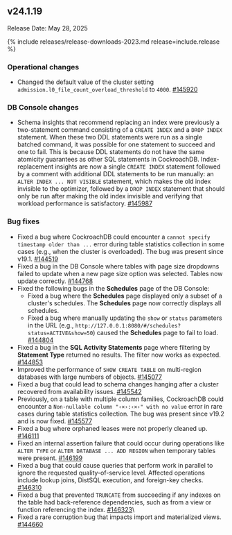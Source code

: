 ## v24.1.19

Release Date: May 28, 2025

{% include releases/release-downloads-2023.md release=include.release %}

<h3 id="v24-1-19-operational-changes">Operational changes</h3>

- Changed the default value of the cluster setting `admission.l0_file_count_overload_threshold` to `4000`.
 [#145920][#145920]

<h3 id="v24-1-19-db-console-changes">DB Console changes</h3>

- Schema insights that recommend replacing an index were previously a two-statement command consisting of a `CREATE INDEX` and a `DROP INDEX` statement. When these two DDL statements were run as a single batched command, it was possible for one statement to succeed and one to fail. This is because DDL statements do not have the same atomicity guarantees as other SQL statements in CockroachDB. Index-replacement insights are now a single `CREATE INDEX` statement followed by a comment with additional DDL statements to be run manually: an `ALTER INDEX ... NOT VISIBLE` statement, which makes the old index invisible to the optimizer, followed by a `DROP INDEX` statement that should only be run after making the old index invisible and verifying that workload performance is satisfactory.
 [#145987][#145987]

<h3 id="v24-1-19-bug-fixes">Bug fixes</h3>

- Fixed a bug where CockroachDB could encounter a `cannot specify timestamp older than ...` error during table statistics collection in some cases (e.g., when the cluster is overloaded). The bug was present since v19.1.
 [#144519][#144519]
- Fixed a bug in the DB Console where tables with page size dropdowns failed to update when a new page size option was selected. Tables now update correctly.
 [#144768][#144768]
- Fixed the following bugs in the **Schedules** page of the DB Console:
  - Fixed a bug where the **Schedules** page displayed only a subset of a cluster's schedules. The **Schedules** page now correctly displays all schedules.
  - Fixed a bug where manually updating the `show` or `status` parameters in the URL (e.g., `http://127.0.0.1:8080/#/schedules?status=ACTIVE&show=50`) caused the **Schedules** page to fail to load.
  [#144804][#144804]
- Fixed a bug in the **SQL Activity Statements** page where filtering by **Statement Type** returned no results. The filter now works as expected.
 [#144853][#144853]
- Improved the performance of `SHOW CREATE TABLE` on multi-region databases with large numbers of objects.
 [#145077][#145077]
- Fixed a bug that could lead to schema changes hanging after a cluster recovered from availability issues.
 [#145542][#145542]
- Previously, on a table with multiple column families, CockroachDB could encounter a `Non-nullable column "‹×›:‹×›" with no value` error in rare cases during table statistics collection. The bug was present since v19.2 and is now fixed.
 [#145577][#145577]
- Fixed a bug where orphaned leases were not properly cleaned up.
 [#146111][#146111]
- Fixed an internal assertion failure that could occur during operations like `ALTER TYPE` or `ALTER DATABASE ... ADD REGION` when temporary tables were present.
 [#146199][#146199]
- Fixed a bug that could cause queries that perform work in parallel to ignore the requested quality-of-service level. Affected operations include lookup joins, DistSQL execution, and foreign-key checks.
 [#146310][#146310]
- Fixed a bug that prevented `TRUNCATE` from succeeding if any indexes on the table had back-reference dependencies, such as from a view or function referencing the index.
 [#146323][#146323]\
- Fixed a rare corruption bug that impacts import and materialized views.
 [#144660][#144660]


[#144804]: https://github.com/cockroachdb/cockroach/pull/144804
[#145577]: https://github.com/cockroachdb/cockroach/pull/145577
[#146111]: https://github.com/cockroachdb/cockroach/pull/146111
[#146199]: https://github.com/cockroachdb/cockroach/pull/146199
[#146310]: https://github.com/cockroachdb/cockroach/pull/146310
[#144660]: https://github.com/cockroachdb/cockroach/pull/144660
[#145920]: https://github.com/cockroachdb/cockroach/pull/145920
[#145987]: https://github.com/cockroachdb/cockroach/pull/145987
[#144768]: https://github.com/cockroachdb/cockroach/pull/144768
[#145077]: https://github.com/cockroachdb/cockroach/pull/145077
[#146323]: https://github.com/cockroachdb/cockroach/pull/146323
[#144519]: https://github.com/cockroachdb/cockroach/pull/144519
[#144853]: https://github.com/cockroachdb/cockroach/pull/144853
[#145542]: https://github.com/cockroachdb/cockroach/pull/145542
